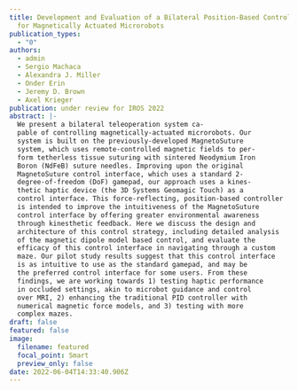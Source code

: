 ```yaml
---
title: Development and Evaluation of a Bilateral Position-Based Control System
  for Magnetically Actuated Microrobots
publication_types:
  - "0"
authors:
  - admin
  - Sergio Machaca
  - Alexandra J. Miller
  - Onder Erin
  - Jeremy D. Brown
  - Axel Krieger
publication: under review for IROS 2022
abstract: |-
  We present a bilateral teleoperation system ca-
  pable of controlling magnetically-actuated microrobots. Our
  system is built on the previously-developed MagnetoSuture
  system, which uses remote-controlled magnetic fields to per-
  form tetherless tissue suturing with sintered Neodymium Iron
  Boron (NdFeB) suture needles. Improving upon the original
  MagnetoSuture control interface, which uses a standard 2-
  degree-of-freedom (DoF) gamepad, our approach uses a kines-
  thetic haptic device (the 3D Systems Geomagic Touch) as a
  control interface. This force-reflecting, position-based controller
  is intended to improve the intuitiveness of the MagnetoSuture
  control interface by offering greater environmental awareness
  through kinesthetic feedback. Here we discuss the design and
  architecture of this control strategy, including detailed analysis
  of the magnetic dipole model based control, and evaluate the
  efficacy of this control interface in navigating through a custom
  maze. Our pilot study results suggest that this control interface
  is as intuitive to use as the standard gamepad, and may be
  the preferred control interface for some users. From these
  findings, we are working towards 1) testing haptic performance
  in occluded settings, akin to microbot guidance and control
  over MRI, 2) enhancing the traditional PID controller with
  numerical magnetic force models, and 3) testing with more
  complex mazes.
draft: false
featured: false
image:
  filename: featured
  focal_point: Smart
  preview_only: false
date: 2022-06-04T14:33:40.906Z
---
```

